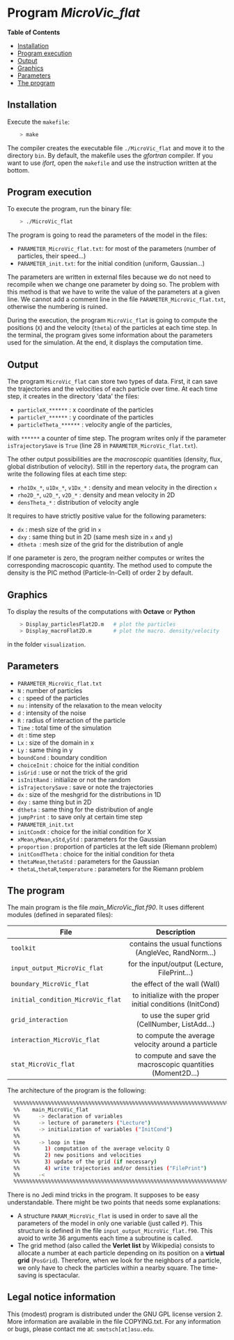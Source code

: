 Program *MicroVic_flat*
=======================

**Table of Contents**
- [Installation](#installation)
- [Program execution](#program-execution)
- [Output](#output)
- [Graphics](#graphics)
- [Parameters](#parameters)
- [The program](#the-program)

## Installation

Execute the `makefile`:
```bash
	> make
```
The compiler creates the executable file `./MicroVic_flat` and move it to the directory `bin`. By default, the makefile uses the *gfortran* compiler. If you want to use
*ifort*, open the `makefile` and use the instruction written at the bottom. 

## Program execution

To execute the program, run the binary file:
```bash
	> ./MicroVic_flat
```
The program is going to read the parameters of the model in the files:
* `PARAMETER_MicroVic_flat.txt`: for most of the parameters (number of particles, their speed...)
* `PARAMETER_init.txt`: for the initial condition (uniform, Gaussian...)

The parameters are written in external files because we do not need to recompile when we
change one parameter by doing so. The problem with this method is that we have to write
the value of the parameters at a given line. We cannot add a comment line in the file
`PARAMETER_MicroVic_flat.txt`, otherwise the numbering is ruined.

During the execution, the program  `MicroVic_flat` is going to compute the positions
(`X`) and the velocity (`theta`) of the particles at each time step. In the
terminal, the program gives some information about the parameters used for the
simulation. At the end, it displays the computation time.

## Output

The program `MicroVic_flat` can store two types of data. First, it can save the
trajectories and the velocities of each particle over time. At each time step,
it creates in the directory 'data' the files:
* `particleX_******`     : x coordinate of the particles
* `particleY_******`     : y coordinate of the particles
* `particleTheta_******` : velocity angle of the particles,

with `******` a counter of time step. The program writes only if the parameter
`isTrajectorySave` is `True` (line 28 in `PARAMETER_MicroVic_flat.txt`).

The other output possibilities are the  *macroscopic* quantities (density,
flux, global distribution of velocity). Still in the repertory `data`, the
program can write the following files at each time step:
* `rho1Dx_*`, `u1Dx_*`, `v1Dx_*` : density and mean velocity in the direction `x`
* `rho2D_*`, `u2D_*`, `v2D_*`    : density and mean velocity in 2D
* `densTheta_*`                  : distribution of velocity angle

It requires to have strictly positive value for the following parameters:
* `dx`     : mesh size of the grid in `x`
* `dxy`    : same thing but in 2D (same mesh size in `x` and `y`)
* `dtheta `: mesh size of the grid for the distribution of angle

If one parameter is zero, the program neither computes or writes the
corresponding macroscopic quantity. The method used to compute the density is
the PIC method (Particle-In-Cell) of order 2 by default.


## Graphics

To display the results of the computations with **Octave** or **Python**
```bash
	> Display_particlesFlat2D.m   # plot the particles
	> Display_macroFlat2D.m       # plot the macro. density/velocity
```
in the folder `visualization`.

## Parameters

* `PARAMETER_MicroVic_flat.txt`
 * `N`          : number of particles
 * `c`          : speed of the particles
 * `nu`         : intensity of the relaxation to the mean velocity
 * `d`          : intensity of the noise
 * `R`          : radius of interaction of the particle
 * `Time`       : total time of the simulation
 * `dt`         : time step
 * `Lx`         : size of the domain in x
 * `Ly`         : same thing in y
 * `boundCond`  : boundary condition
 * `choiceInit` : choice for the initial condition
 * `isGrid`     : use or not the trick of the grid
 * `isInitRand` : initialize or not the random
 * `isTrajectorySave` : save or note the trajectories
 * `dx`         : size of the meshgrid for the distributions in 1D
 * `dxy`        : same thing but in 2D
 * `dtheta`     : same thing for the distribution of angle
 * `jumpPrint`  : to save only at certain time step
* `PARAMETER_init.txt`
 * `initCondX`     : choice for the initial condition for X
 * `xMean`,`yMean`,`xStd`,`yStd` : parameters for the Gaussian
 * `proportion`    : proportion of particles at the left side (Riemann problem)
 * `initCondTheta` : choice for the initial condition for theta
 * `thetaMean`,`thetaStd` : parameters for the Gaussian
 * `thetaL`,`thetaR`,`temperature` : parameters for the Riemann problem


## The program

The main program is the file *main_MicroVic_flat.f90*.
It uses different modules (defined in separated files):

| File                              | Description   |
| ----------------------------------|:-------------:|
| `toolkit`                         | contains the usual functions (AngleVec, RandNorm...)
| `input_output_MicroVic_flat`      | for the input/output (Lecture, FilePrint...)
| `boundary_MicroVic_flat`          | the effect of the wall (Wall)
| `initial_condition_MicroVic_flat` | to initialize with the proper initial conditions (InitCond)
| `grid_interaction`                | to use the super grid (CellNumber, ListAdd...)
| `interaction_MicroVic_flat`       | to compute the average velocity around a particle
| `stat_MicroVic_flat`              | to compute and save the macroscopic quantities (Moment2D...)


The architecture of the program is the following:
```bash
  %%%%%%%%%%%%%%%%%%%%%%%%%%%%%%%%%%%%%%%%%%%%%%%%%%%%%%%%%%%%%%%%%%%%%%%%%%%%%%%%
  %%    main_MicroVic_flat                                                      %%
  %%      -> declaration of variables                                           %%
  %%      -> lecture of parameters ("Lecture")                                  %%
  %%      -> initialization of variables ("InitCond")                           %%
  %%                                                                            %%
  %%      -> loop in time                                                       %%
  %%        1) computation of the average velocity Ω                            %%
  %%        2) new positions and velocities                                     %%
  %%        3) update of the grid (if necessary)                                %%
  %%        4) write trajectories and/or densities ("FilePrint")                %%
  %%      -<                                                                    %%
  %%%%%%%%%%%%%%%%%%%%%%%%%%%%%%%%%%%%%%%%%%%%%%%%%%%%%%%%%%%%%%%%%%%%%%%%%%%%%%%%
```
There is no Jedi mind tricks in the program. It supposes to be easy understandable.
There might be two points that needs some explanations:
* A structure `PARAM_MicroVic_flat` is used in order to save all the parameters of
the model in only one variable (just called `P`). This structure is defined in
the file `input_output_MicroVic_flat.f90`. This avoid to write 36 arguments each time a
subroutine is called.
* The grid method (also called the **Verlet list** by Wikipedia) consists to
allocate a  number at each particle depending on its position on a **virtual
grid** (`PosGrid`). Therefore, when we look for the neighbors of a particle,
we only have to   check the particles within a nearby square. The time-saving
is spectacular.


## Legal notice information

 This (modest) program is distributed under the GNU GPL license version 2. More
information are available in the file COPYING.txt. For any information or bugs,
please contact me at: `smotsch[at]asu.edu`.
